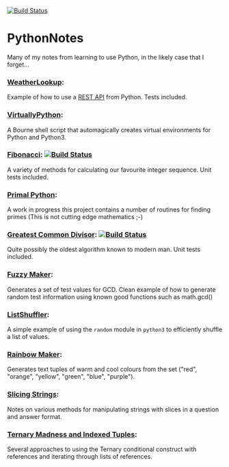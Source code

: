 [![Build Status](https://travis-ci.org/Sonophoto/PythonNotes.svg?branch=master)](https://travis-ci.org/Sonophoto/PythonNotes)

# PythonNotes
Many of my notes from learning to use Python, in the likely case that I forget...

### [WeatherLookup](https://github.com/Sonophoto/PythonNotes/tree/master/weatherLookup):
Example of how to use a [REST API](https://www.ics.uci.edu/~fielding/pubs/dissertation/top.htm) from Python. Tests included.

### [VirtuallyPython](https://github.com/Sonophoto/PythonNotes/tree/master/virtuallyPython):
A Bourne shell script that automagically creates virtual environments for Python and Python3.

### [Fibonacci](https://github.com/Sonophoto/PythonNotes/tree/master/fibonacci): [![Build Status](https://travis-ci.org/Sonophoto/PythonNotes.svg?branch=master)](https://travis-ci.org/Sonophoto/PythonNotes/fibonacci)
A variety of methods for calculating our favourite integer sequence. Unit tests included.

### [Primal Python](https://github.com/Sonophoto/PythonNotes/tree/master/primalPython): 
A work in progress this project contains a number of routines for finding primes (This is not cutting edge mathematics ;-)

### [Greatest Common Divisor](https://github.com/Sonophoto/PythonNotes/tree/master/GCD): [![Build Status](https://travis-ci.org/Sonophoto/PythonNotes.svg?branch=master)](https://travis-ci.org/Sonophoto/PythonNotes/GCD)
Quite possibly the oldest algorithm known to modern man. Unit tests included.

### [Fuzzy Maker](https://github.com/Sonophoto/PythonNotes/blob/master/fuzzset.py):
Generates a set of test values for GCD. Clean example of how to generate random test information using
known good functions such as math.gcd()

### [ListShuffler](https://github.com/Sonophoto/PythonNotes/blob/master/ListShuffler.py):
A simple example of using the `random` module in `python3` to efficiently shuffle a list of values.

### [Rainbow Maker](https://github.com/Sonophoto/PythonNotes/blob/master/RainbowGenerator.py):
Generates text tuples of warm and cool colours from the set ("red", "orange", "yellow", "green", "blue", "purple").

### [Slicing Strings](https://github.com/Sonophoto/PythonNotes/blob/master/SlicingStrings.py):
Notes on various methods for manipulating strings with slices in a question and answer format.

### [Ternary Madness and Indexed Tuples](https://github.com/Sonophoto/PythonNotes/blob/master/TernaryMadnessAndIndexedTuples.py):
Several approaches to using the Ternary conditional construct with references and iterating through lists of references.

